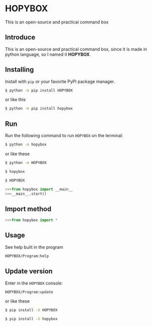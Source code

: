 # HOPYBOX
This is an open-source and practical command box
## Introduce
This is an open-source and practical command box, since it is made in python language, so I named it **HOPYBOX**.
## Installing
Install with `pip` or your favorite PyPI package manager.
```sh
$ python -m pip install HOPYBOX
```
or like this
```sh
$ python -m pip install hopybox
```
## Run
Run the following command to run `HOPYBOX` on the terminal:
```sh
$ python -m hopybox
```
or like these
```sh
$ python -m HOPYBOX
```
```sh
$ hopybox
```
```sh
$ HOPYBOX
```
```python
>>>from hopybox import __main__
>>>__main__.start()
```
## Import method
```python
>>>from hopybox import *
```
## Usage
See help built in the program
```sh
HOPYBOX/Program:help
```
## Update version
Enter in the `HOPYBOX` console:
```sh
HOPYBOX/Program:update
```
or like these
```sh
$ pip install -U HOPYBOX
```
```sh
$ pip install -U hopybox
```